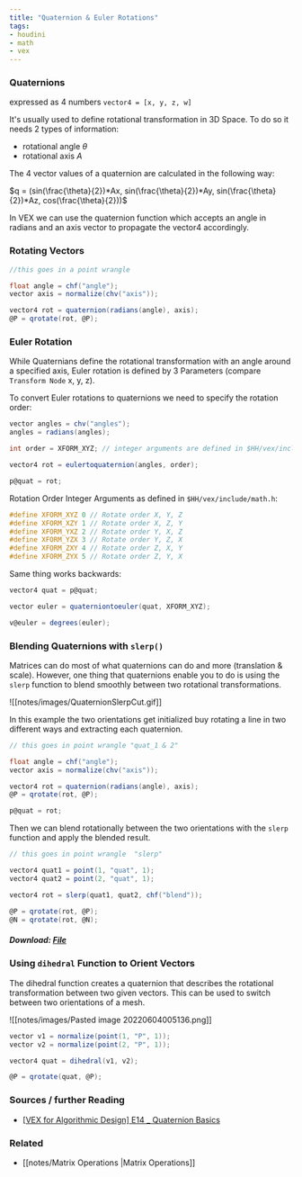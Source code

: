 ```yaml
---
title: "Quaternion & Euler Rotations"
tags:
- houdini
- math
- vex
---
```


### Quaternions

expressed as 4 numbers `vector4 = [x, y, z, w]`

It's usually used to define rotational transformation in 3D Space. To do so it needs 2 types of information: 
- rotational angle   $\theta$
- rotational axis   $A$

The 4 vector values of a quaternion are calculated in the following way:

$q = (sin(\frac{\theta}{2})*Ax, sin(\frac{\theta}{2})*Ay, sin(\frac{\theta}{2})*Az, cos(\frac{\theta}{2}))$

In VEX we can use the quaternion function which accepts an angle in radians and an axis vector to propagate the vector4 accordingly.

### Rotating Vectors

```C#
//this goes in a point wrangle

float angle = chf("angle");
vector axis = normalize(chv("axis"));

vector4 rot = quaternion(radians(angle), axis);
@P = qrotate(rot, @P);
```

### Euler Rotation

While Quaternians define the rotational transformation with an angle around a specified axis, Euler rotation is defined by 3 Parameters (compare `Transform Node` x, y, z).

To convert Euler rotations to quaternions we need to specify the rotation order:

```C#
vector angles = chv("angles");
angles = radians(angles);

int order = XFORM_XYZ; // integer arguments are defined in $HH/vex/include/math.h

vector4 rot = eulertoquaternion(angles, order);

p@quat = rot;
```

Rotation Order Integer Arguments as defined in `$HH/vex/include/math.h`:

```C++
#define XFORM_XYZ 0 // Rotate order X, Y, Z
#define XFORM_XZY 1 // Rotate order X, Z, Y
#define XFORM_YXZ 2 // Rotate order Y, X, Z
#define XFORM_YZX 3 // Rotate order Y, Z, X
#define XFORM_ZXY 4 // Rotate order Z, X, Y
#define XFORM_ZYX 5 // Rotate order Z, Y, X
```

Same thing works backwards:

```C#
vector4 quat = p@quat;

vector euler = quaterniontoeuler(quat, XFORM_XYZ);

v@euler = degrees(euler);
```


### Blending Quaternions with `slerp()`

Matrices can do most of what quaternions can do and more (translation & scale). However, one thing that quaternions enable you to do is using the `slerp` function to blend smoothly between two rotational transformations.

![[notes/images/QuaternionSlerpCut.gif]]

In this example the two orientations get initialized buy rotating a line in two different ways and extracting each quaternion.

```C#
// this goes in point wrangle "quat_1 & 2"

float angle = chf("angle");
vector axis = normalize(chv("axis"));

vector4 rot = quaternion(radians(angle), axis);
@P = qrotate(rot, @P);

p@quat = rot;
```

Then we can blend rotationally between the two orientations with the `slerp` function and apply the blended result.

```C#
// this goes in point wrangle  "slerp"

vector4 quat1 = point(1, "quat", 1);
vector4 quat2 = point(2, "quat", 1);

vector4 rot = slerp(quat1, quat2, chf("blend"));

@P = qrotate(rot, @P);
@N = qrotate(rot, @N);
```

##### Download: [File](https://github.com/jakobringler/blog/tree/hugo/content/notes/sharedfiles/QuaternionSlerp.hiplc)

### Using `dihedral` Function to Orient Vectors

The dihedral function creates a quaternion that describes the rotational transformation between two given vectors. This can be used to switch between two orientations of a mesh.

![[notes/images/Pasted image 20220604005136.png]]
```C#
vector v1 = normalize(point(1, "P", 1));
vector v2 = normalize(point(2, "P", 1));

vector4 quat = dihedral(v1, v2);

@P = qrotate(quat, @P);
```

### Sources /  further Reading
- [[VEX for Algorithmic Design] E14 _ Quaternion Basics](https://www.youtube.com/watch?v=MYRtwY-DQV8)

### Related
- [[notes/Matrix Operations |Matrix Operations]]
